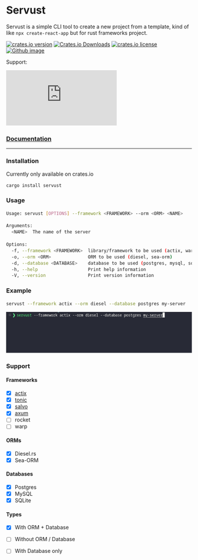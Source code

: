 # Servust

Servust is a simple CLI tool to create a new project from a template, kind of like `npx create-react-app` but for rust frameworks project.

[![crates.io version]][crates.io link] [![Crates.io Downloads]][crates.io link] [![crates.io license]][crates.io link] [![Github image]][Github status]

Support: 

[![Matrix image]][Matrix link]

### [Documentation](https://servust.giripriyadarshan.com)

---

### Installation

Currently only available on crates.io

```bash
cargo install servust
```

### Usage

```bash
Usage: servust [OPTIONS] --framework <FRAMEWORK> --orm <ORM> <NAME>

Arguments:
  <NAME>  The name of the server

Options:
  -f, --framework <FRAMEWORK>  library/framework to be used (actix, warp, axum, tonic)
  -o, --orm <ORM>              ORM to be used (diesel, sea-orm)
  -d, --database <DATABASE>    database to be used (postgres, mysql, sqlite) default: postgres
  -h, --help                   Print help information
  -V, --version                Print version information
```


### Example
```bash
servust --framework actix --orm diesel --database postgres my-server
```

![CLI Run](https://github.com/giripriyadarshan/servust/blob/main/assets/img/servust_cli.gif?raw=true)



### Support

#### Frameworks
- [x] [actix](https://actix.rs)
- [x] [tonic](https://github.com/hyperium/tonic)
- [x] [salvo](https://salvo.rs)
- [x] [axum](https://github.com/tokio-rs/axum)
- [ ] rocket
- [ ] warp

#### ORMs
- [x] Diesel.rs
- [x] Sea-ORM

#### Databases
- [x] Postgres
- [x] MySQL
- [x] SQLite

#### Types
- [x] With ORM + Database
- [ ] Without ORM / Database
- [ ] With Database only






[crates.io link]: https://crates.io/crates/servust
[crates.io version]: https://img.shields.io/crates/v/servust
[Crates.io Downloads]: https://img.shields.io/crates/d/servust
[crates.io license]: https://img.shields.io/crates/l/servust
[Github image]: https://github.com/giripriyadarshan/servust/workflows/ci/badge.svg
[Github status]: https://github.com/giripriyadarshan/servust/actions
[Matrix image]: https://img.shields.io/matrix/giripriyadarshan-servust:matrix.org
[Matrix link]: https://matrix.to/#/#giripriyadarshan-servust:matrix.org
